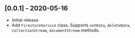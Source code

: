 ## [0.0.1] - 2020-05-16

* Initial release
* Add `FirestoreService` class. Supports `setData`, `deleteData`, `collectionStream`, `documentStream` methods.
